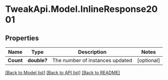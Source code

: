 # TweakApi.Model.InlineResponse2001
## Properties

Name | Type | Description | Notes
------------ | ------------- | ------------- | -------------
**Count** | **double?** | The number of instances updated | [optional] 

[[Back to Model list]](../README.md#documentation-for-models) [[Back to API list]](../README.md#documentation-for-api-endpoints) [[Back to README]](../README.md)


